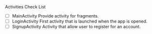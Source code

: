 Activities Check List
- [ ] MainActivity
Provide activity for fragments.
- [ ] LoginActivity
First activity that is launched when the app is opened.
- [ ] SignupActivity
Activity that allow user to register for an account.
